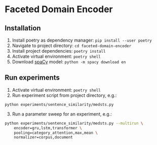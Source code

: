 # Faceted Domain Encoder
## Installation
1. Install poetry as dependency manager: `pip install --user poetry`
2. Navigate to project directory: `cd faceted-domain-encoder`
3. Install project dependencies: `poetry install`
4. Activate virtual environment: `poetry shell`
5. Download [spaCy](https://www.spacy.io) model: `python -m spacy download en`

## Run experiments
1. Activate virtual environment: `poetry shell`
2. Run experiment script from project directory, e.g.:
```
python experiments/sentence_similarity/medsts.py
```
3. Run a parameter sweep for an experiment, e.g.:
```bash
python experiments/sentence_similarity/medsts.py --multirun \
    encoder=gru,lstm,transformer \
    pooling=category_attention,max,mean \
    normalizer=corpus,document
```